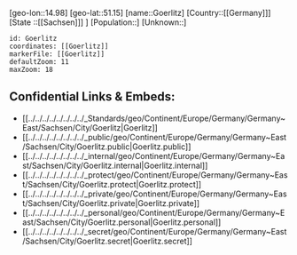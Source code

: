 ﻿---
location: [51.15,14.98]
mapzoom: [7,12] 
mapmarker: city 
type: City
tags:
- geo/City


SpocWebEntityId: 30672
isDeleted: false
confidential: public

---
[geo-lon::14.98]
[geo-lat::51.15]
[name::Goerlitz]
[Country::[[Germany]]]
[State ::[[Sachsen]]] ]
[Population::]
[Unknown::]


```leaflet
id: Goerlitz
coordinates: [[Goerlitz]]
markerFile: [[Goerlitz]]
defaultZoom: 11 
maxZoom: 18
```


## Confidential Links & Embeds: 
- [[../../../../../../../../_Standards/geo/Continent/Europe/Germany/Germany~East/Sachsen/City/Goerlitz|Goerlitz]] 
- [[../../../../../../../../_public/geo/Continent/Europe/Germany/Germany~East/Sachsen/City/Goerlitz.public|Goerlitz.public]] 
- [[../../../../../../../../_internal/geo/Continent/Europe/Germany/Germany~East/Sachsen/City/Goerlitz.internal|Goerlitz.internal]] 
- [[../../../../../../../../_protect/geo/Continent/Europe/Germany/Germany~East/Sachsen/City/Goerlitz.protect|Goerlitz.protect]] 
- [[../../../../../../../../_private/geo/Continent/Europe/Germany/Germany~East/Sachsen/City/Goerlitz.private|Goerlitz.private]] 
- [[../../../../../../../../_personal/geo/Continent/Europe/Germany/Germany~East/Sachsen/City/Goerlitz.personal|Goerlitz.personal]] 
- [[../../../../../../../../_secret/geo/Continent/Europe/Germany/Germany~East/Sachsen/City/Goerlitz.secret|Goerlitz.secret]] 
